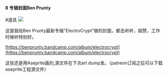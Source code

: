 #### 8  专辑封面Ben Prunty  
#道具
![](assets/tutorials/t8/cover.gif)

  这是我给Ben Prunty最新专辑"ElectroCrypt"做的封面，都去听听，超赞，工作时候听特别好。

  [https://benprunty.bandcamp.com/album/electrocrypt](https://benprunty.bandcamp.com/album/electrocrypt)

  这张还是用Aseprite画的,源文件在下次art dump发。（patreon订阅之后可以下载aseprite工程源文件）